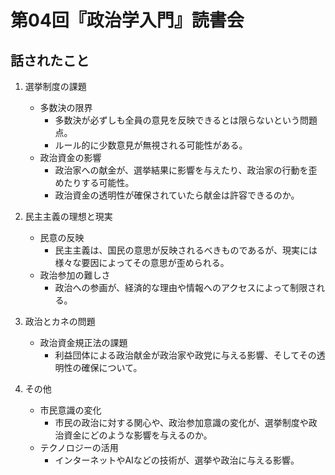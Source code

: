 # 第04回『政治学入門』読書会

## 話されたこと
1. 選挙制度の課題
   * 多数決の限界 
     * 多数決が必ずしも全員の意見を反映できるとは限らないという問題点。
     * ルール的に少数意見が無視される可能性がある。
   * 政治資金の影響
     * 政治家への献金が、選挙結果に影響を与えたり、政治家の行動を歪めたりする可能性。
     * 政治資金の透明性が確保されていたら献金は許容できるのか。

2. 民主主義の理想と現実
   * 民意の反映
     * 民主主義は、国民の意思が反映されるべきものであるが、現実には様々な要因によってその意思が歪められる。
   * 政治参加の難しさ
     * 政治への参画が、経済的な理由や情報へのアクセスによって制限される。

3. 政治とカネの問題
   * 政治資金規正法の課題
     * 利益団体による政治献金が政治家や政党に与える影響、そしてその透明性の確保について。

4. その他
   * 市民意識の変化
     * 市民の政治に対する関心や、政治参加意識の変化が、選挙制度や政治資金にどのような影響を与えるのか。
   * テクノロジーの活用
     * インターネットやAIなどの技術が、選挙や政治に与える影響。

